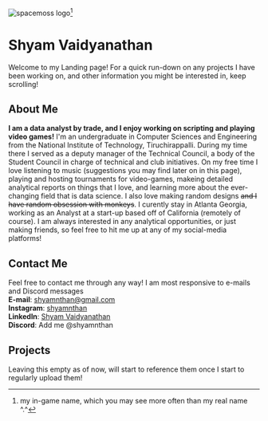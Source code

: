 ![spacemoss logo](https://i.postimg.cc/PqcH99T3/channels4-profile.jpg "spacemoss")[^1]
# Shyam Vaidyanathan 
Welcome to my Landing page! For a quick run-down on any projects I have been working on, and other information you might be interested in, keep scrolling!

## About Me
**I am a data analyst by trade, and I enjoy working on scripting and playing video games!**
I'm an undergraduate in Computer Sciences and Engineering from the National Institute of Technology, Tiruchirappalli. During my time there I served as a deputy manager of the Technical Council, a body of the Student Council in charge of technical and club initiatives. 
On my free time I love listening to music (suggestions you may find later on in this page), playing and hosting tournaments for video-games, makeing detailed analytical reports on things that I love, and learning more about the ever-changing field that is data science. I also love making random designs ~~and I have random obsession with monkeys~~. I curently stay in Atlanta Georgia, working as an Analyst at a start-up based off of California (remotely of course). I am always interested in any analytical opportunities, or just making friends, so feel free to hit me up at any of my social-media platforms!

## Contact Me  
Feel free to contact me through any way! I am most responsive to e-mails and Discord messages  
  **E-mail**: [shyamnthan@gmail.com](mailto:shyamnthangmail.com?subject=[GitHub]%20Source%20Han%20Sans)  
  **Instagram**: [shyamnthan](https://www.instagram.com/shyamnthan/)  
  **LinkedIn**: [Shyam Vaidyanathan](https://www.linkedin.com/in/shyamnthan/)  
  **Discord**: Add me @shyamnthan  

## Projects
Leaving this empty as of now, will start to reference them once I start to regularly upload them!


[^1]: my in-game name, which you may see more often than my real name ^.^
